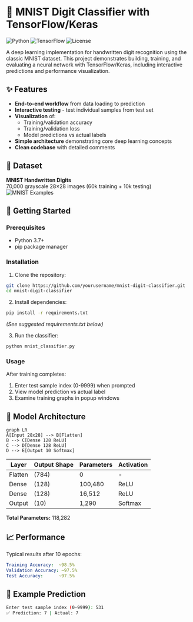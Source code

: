# 🧠 MNIST Digit Classifier with TensorFlow/Keras

![Python](https://img.shields.io/badge/Python-3.7%2B-blue)
![TensorFlow](https://img.shields.io/badge/TensorFlow-2.x-orange)
![License](https://img.shields.io/badge/License-MIT-green)

A deep learning implementation for handwritten digit recognition using the classic MNIST dataset. This project demonstrates building, training, and evaluating a neural network with TensorFlow/Keras, including interactive predictions and performance visualization.


## ✨ Features

- **End-to-end workflow** from data loading to prediction
- **Interactive testing** - test individual samples from test set
- **Visualization** of:
  - Training/validation accuracy
  - Training/validation loss
  - Model predictions vs actual labels
- **Simple architecture** demonstrating core deep learning concepts
- **Clean codebase** with detailed comments

## 📂 Dataset

**MNIST Handwritten Digits**  
70,000 grayscale 28×28 images (60k training + 10k testing)  
![MNIST Examples](https://upload.wikimedia.org/wikipedia/commons/2/27/MnistExamples.png)

## 🚀 Getting Started

### Prerequisites
- Python 3.7+
- pip package manager

### Installation
1. Clone the repository:
```bash
git clone https://github.com/yourusername/mnist-digit-classifier.git
cd mnist-digit-classifier
```

2. Install dependencies:
```bash
pip install -r requirements.txt
```
*(See suggested requirements.txt below)*

3. Run the classifier:
```bash
python mnist_classifier.py
```

### Usage
After training completes:
1. Enter test sample index (0-9999) when prompted
2. View model prediction vs actual label
3. Examine training graphs in popup windows

## 🧠 Model Architecture
```mermaid
graph LR
A[Input 28x28] --> B[Flatten]
B --> C[Dense 128 ReLU]
C --> D[Dense 128 ReLU]
D --> E[Output 10 Softmax]
```

| Layer        | Output Shape | Parameters | Activation |
|--------------|-------------|-----------|-----------|
| Flatten      | (784)       | 0         | -         |
| Dense        | (128)       | 100,480   | ReLU      |
| Dense        | (128)       | 16,512    | ReLU      |
| Output       | (10)        | 1,290     | Softmax   |

**Total Parameters:** 118,282

## 📈 Performance
Typical results after 10 epochs:
```yaml
Training Accuracy:  ~98.5%
Validation Accuracy: ~97.5%
Test Accuracy:      ~97.5%
```

## 🧪 Example Prediction
```bash
Enter test sample index (0-9999): 531
✅ Prediction: 7 | Actual: 7
```
